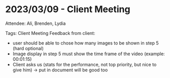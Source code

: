 # 2023/03/09 - Client Meeting
Attendee: Ali, Brenden, Lydia

Tags: Client Meeting
Feedback from client:

- user should be able to chose how many images to be shown in step 5 (hard optional)
- Image display in step 5 must show the time frame of the video (example: 00:01:15)
- Client asks us (stats for the performance, not top priority, but nice to give him) → put in document will be good too